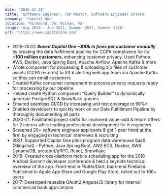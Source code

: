 ```yaml
---
date: '2016-12-21'
title: 'Software Engineer, TDP Mentor, Software Engineer Intern'
company: 'Capital One'
location: 'Richmond, VA; McLean, VA'
range: 'Aug 2019 - Jun 2021, Summer 2017, Summer 2018'
url: 'https://www.capitalone.com'
---
```


- 2019-2020: **_Saved Capital One ~$10k in fines per customer annually_** by creating the data fulfillment pipeline for CCPA compliance for its **~100 million customers**, enhancing customer privacy. Used Python, AWS, Docker, Java Spring Boot, Apache Airflow, Apache Kafka & more
- Wrote component for processing & uploading zip files of customer assets (CCPA records) to S3 & alerting web app team via Apache Kafka so they can email customers
- Created Kafka consumer component to process privacy requests ready for processing by our pipeline
- Helped create Python component “Query Builder” to dynamically generate PostgreSQL & Snowflake queries
- Ensured seamless CI/CD by increasing unit test coverage to 90%+
- Enabled developers to quickly work on our Data Fulfillment Pipeline by thoroughly documenting all parts
- 2020-21: Facilitated project shifts for improved value-add & return offers for 2 interns while leading professional development for 5 engineers
- Screened 20+ software engineer applicants & got 1 peer hired at the firm by engaging in technical interviews & recruiting
- 2021: Supported Capital One pilot-program data warehouse SaaS (Slingshot) - Python, Java Spring Boot, AWS ECS, Docker, AWS DynamoDB, protobuf/gRPC, React, Snowflake
- 2018: Created cross-platform mobile scheduling app for the 2018 Android Summit developer conference & held a keynote technical overview of the app. Front-end in Flutter/Dart, back-end Firebase. Published to Apple App Store and Google Play Store, rolled out to 100+ users
- 2017: Developed reusable OAuth2 AngularJS library for internal commercial bank applications